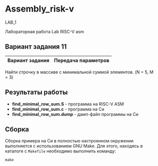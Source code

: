 # Assembly_risk-v
LAB_1

Лабораторная работа Lab RISC-V asm

## Вариант задания 11

Вариант задания | Передача параметров
--------------- | -------------
Найти строчку в массиве с минимальной суммой элементов. (N = 5, M = 3)

## Результаты работы

* **find_minimal_row_sum.S** - программа на RISC-V ASM
* **find_minimal_row_sum.c** - программа на Си
* **find_minimal_row_sum.dump** - дамп-файл программы на Си

## Сборка
Сборка примера на Си в полностью настроенном окружении выполняется с использованием GNU Make. Для этого, находясь в каталоге с `Makefile` необходимо выполнить команду:
```
make
```